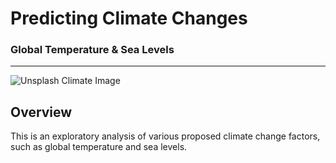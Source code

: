 # Predicting Climate Changes
### Global Temperature & Sea Levels
---
![Unsplash Climate Image](https://www.noaa.gov/sites/default/files/styles/landscape_width_1275/public/2022-03/PHOTO-Climate-Collage-Diagonal-Design-NOAA-Communications-NO-NOAA-Logo.jpg)

## Overview

This is an exploratory analysis of various proposed climate change factors, such as global temperature and sea levels. 

